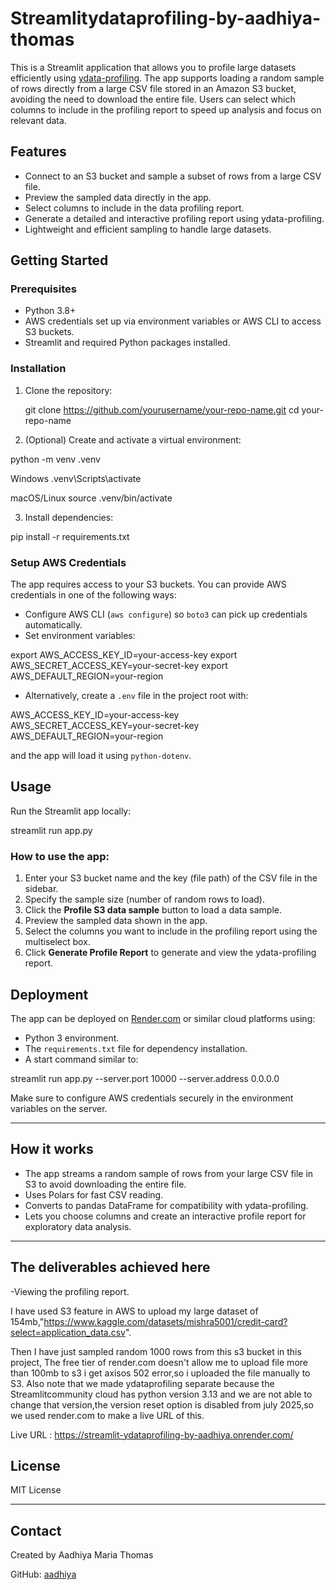 # Streamlitydataprofiling-by-aadhiya-thomas


This is a Streamlit application that allows you to profile large datasets efficiently using [ydata-profiling](https://github.com/ydataai/ydata-profiling). The app supports loading a random sample of rows directly from a large CSV file stored in an Amazon S3 bucket, avoiding the need to download the entire file. Users can select which columns to include in the profiling report to speed up analysis and focus on relevant data.

## Features

- Connect to an S3 bucket and sample a subset of rows from a large CSV file.
- Preview the sampled data directly in the app.
- Select columns to include in the data profiling report.
- Generate a detailed and interactive profiling report using ydata-profiling.
- Lightweight and efficient sampling to handle large datasets.

## Getting Started

### Prerequisites

- Python 3.8+
- AWS credentials set up via environment variables or AWS CLI to access S3 buckets.
- Streamlit and required Python packages installed.

### Installation

1. Clone the repository:

   git clone https://github.com/yourusername/your-repo-name.git
cd your-repo-name

2. (Optional) Create and activate a virtual environment:

python -m venv .venv

Windows
.venv\Scripts\activate

macOS/Linux
source .venv/bin/activate

3. Install dependencies:

pip install -r requirements.txt

### Setup AWS Credentials

The app requires access to your S3 buckets. You can provide AWS credentials in one of the following ways:

- Configure AWS CLI (`aws configure`) so `boto3` can pick up credentials automatically.
- Set environment variables:

export AWS_ACCESS_KEY_ID=your-access-key
export AWS_SECRET_ACCESS_KEY=your-secret-key
export AWS_DEFAULT_REGION=your-region

- Alternatively, create a `.env` file in the project root with:

AWS_ACCESS_KEY_ID=your-access-key
AWS_SECRET_ACCESS_KEY=your-secret-key
AWS_DEFAULT_REGION=your-region

and the app will load it using `python-dotenv`.

## Usage

Run the Streamlit app locally:

streamlit run app.py


### How to use the app:

1. Enter your S3 bucket name and the key (file path) of the CSV file in the sidebar.
2. Specify the sample size (number of random rows to load).
3. Click the **Profile S3 data sample** button to load a data sample.
4. Preview the sampled data shown in the app.
5. Select the columns you want to include in the profiling report using the multiselect box.
6. Click **Generate Profile Report** to generate and view the ydata-profiling report.

## Deployment

The app can be deployed on [Render.com](https://render.com) or similar cloud platforms using:

- Python 3 environment.
- The `requirements.txt` file for dependency installation.
- A start command similar to:

streamlit run app.py --server.port 10000 --server.address 0.0.0.0

Make sure to configure AWS credentials securely in the environment variables on the server.

---

## How it works

- The app streams a random sample of rows from your large CSV file in S3 to avoid downloading the entire file.
- Uses Polars for fast CSV reading.
- Converts to pandas DataFrame for compatibility with ydata-profiling.
- Lets you choose columns and create an interactive profile report for exploratory data analysis.

---
## The deliverables achieved here

-Viewing the profiling report.  

I have used S3 feature in AWS to upload my large dataset of 154mb,"https://www.kaggle.com/datasets/mishra5001/credit-card?select=application_data.csv".

Then I have just sampled random 1000 rows from this s3 bucket in this project, The free tier of render.com doesn't allow me to upload file more than 100mb to s3 i get axisos 502 error,so i uploaded the file manually to S3. Also note that we made ydataprofiling separate because the Streamlitcommunity cloud has python version 3.13 and we are not able to change that version,the version reset option is disabled from july 2025,so we used render.com to make a live URL of this.

Live URL : https://streamlit-ydataprofiling-by-aadhiya.onrender.com/
## License

MIT License

---

## Contact

Created by Aadhiya Maria Thomas  

GitHub: [aadhiya](https://github.com/aadhiya)

